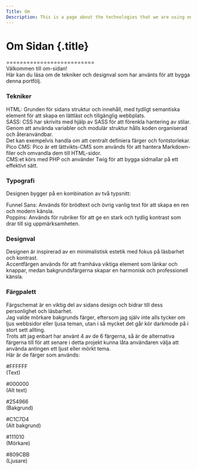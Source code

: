 ```yaml
---
Title: Om
Description: This is a page about the technologies that we are using on this site.
---
```


# Om Sidan {.title}  
==========================  
Välkommen till om-sidan!  
Här kan du läsa om de tekniker och designval som har använts för att bygga denna portfölj.  

### Tekniker
HTML: Grunden för sidans struktur och innehåll, med tydligt semantiska element för att skapa en lättläst och tillgänglig webbplats.  
SASS: CSS har skrivits med hjälp av SASS för att förenkla hantering av stilar.  
Genom att använda variabler och modulär struktur hålls koden organiserad och återanvändbar.  
Det kan exempelvis handla om att centralt definiera färger och fontstorlekar.  
Pico CMS: Pico är ett lättvikts-CMS som används för att hantera Markdown-filer och omvandla dem till HTML-sidor.  
CMS:et körs med PHP och använder Twig för att bygga sidmallar på ett effektivt sätt.  
### Typografi
Designen bygger på en kombination av två typsnitt:  

Funnel Sans: Används för brödtext och övrig vanlig text för att skapa en ren och modern känsla.  
Poppins: Används för rubriker för att ge en stark och tydlig kontrast som drar till sig uppmärksamheten.  
### Designval
Designen är inspirerad av en minimalistisk estetik med fokus på läsbarhet och kontrast.  
Accentfärgen används för att framhäva viktiga element som länkar och knappar, medan bakgrundsfärgerna skapar en harmonisk och professionell känsla.  
### Färgpalett
Färgschemat är en viktig del av sidans design och bidrar till dess personlighet och läsbarhet.  
Jag valde mörkare bakgrunds färger, eftersom jag själv inte alls tycker om ljus webbsidor eller ljusa teman, utan i så mycket det går kör darkmode på i stort sett allting.  
Trots att jag enbart har använt 4 av de 6 färgerna, så är de alternativa färgerna till för att senare i detta projekt kunna låta användaren välja att använda antingen ett ljust eller mörkt tema.  
Här är de färger som används:

<div class="color-palette">
  <div class="color white-color">
    <p>#FFFFFF<br>(Text)</p>
  </div>
  <div class="color black-color">
    <p>#000000<br>(Alt text)</p>
  </div>
  <div class="color background-color">
    <p>#254966<br>(Bakgrund)</p>
  </div>
  <div class="color alt-background-color">
    <p>#C1C7D4<br>(Alt bakgrund)</p>
  </div>
  <div class="color darker-color">
    <p>#111010<br>(Mörkare)</p>
  </div>
  <div class="color lighter-color">
    <p>#809CBB<br>(Ljusare)</p>
  </div>
</div>